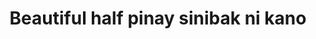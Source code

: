 ---
layout: post
title: Beautiful half pinay sinibak ni kano
duration: '08:52'
view: 368
rate: 2
video: 'https://flashservice.xvideos.com/embedframe/28311507'
category: 
 - pinay
 - beautiful
 - pinay-interracial
tags: 
 - pinay-sex
 - nene
 - mokong
 - fucked
 - jackpot
 - chinita
 - flawless
 - hotel 
priority: 0.9
changefreq: daily
---